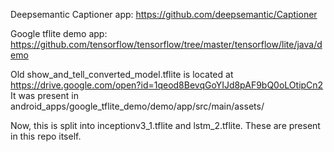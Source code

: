 Deepsemantic Captioner app: https://github.com/deepsemantic/Captioner

Google tflite demo app: https://github.com/tensorflow/tensorflow/tree/master/tensorflow/lite/java/demo

Old show_and_tell_converted_model.tflite is located at https://drive.google.com/open?id=1qeod8BevqGoYIJd8pAF9bQ0oLOtipCn2 
It was present in android_apps/google_tflite_demo/demo/app/src/main/assets/

Now, this is split into inceptionv3_1.tflite and lstm_2.tflite.
These are present in this repo itself.
